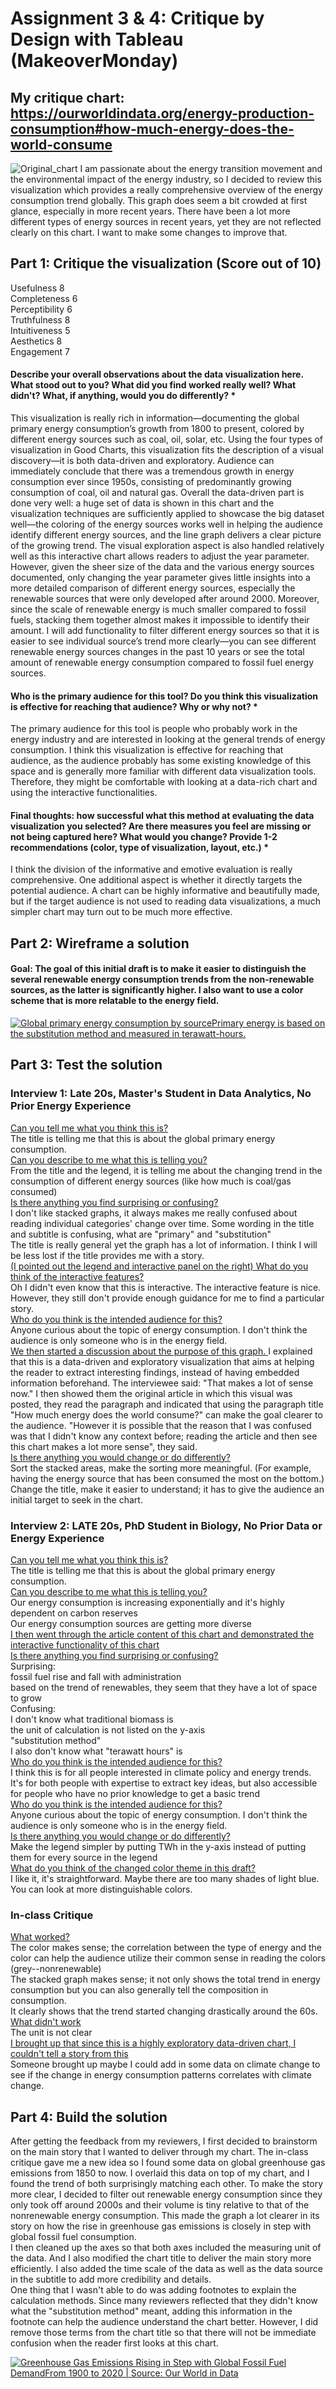 # Assignment 3 & 4: Critique by Design with Tableau (MakeoverMonday)
## My critique chart: https://ourworldindata.org/energy-production-consumption#how-much-energy-does-the-world-consume
![Original_chart](https://github.com/user-attachments/assets/a45c1ad6-c53a-43f6-83b7-58392891eadc)
I am passionate about the energy transition movement and the environmental impact of the energy industry, so I decided to review this visualization which provides a really comprehensive overview of the energy consumption trend globally. This graph does seem a bit crowded at first glance, especially in more recent years. There have been a lot more different types of energy sources in recent years, yet they are not reflected clearly on this chart. I want to make some changes to improve that. <br>
## Part 1: Critique the visualization (Score out of 10)
Usefulness 8 <br>
Completeness 6 <br>
Perceptibility 6 <br>
Truthfulness 8 <br>
Intuitiveness 5 <br>
Aesthetics 8 <br>
Engagement 7 <br>
#### Describe your overall observations about the data visualization here.  What stood out to you?  What did you find worked really well?  What didn't?  What, if anything, would you do differently?   *
This visualization is really rich in information—documenting the global primary energy consumption’s growth from 1800 to present, colored by different energy sources such as coal, oil, solar, etc. Using the four types of visualization in Good Charts, this visualization fits the description of a visual discovery—it is both data-driven and exploratory. Audience can immediately conclude that there was a tremendous growth in energy consumption ever since 1950s, consisting of predominantly growing consumption of coal, oil and natural gas. Overall the data-driven part is done very well: a huge set of data is shown in this chart and the visualization techniques are sufficiently applied to showcase the big dataset well—the coloring of the energy sources works well in helping the audience identify different energy sources, and the line graph delivers a clear picture of the growing trend. The visual exploration aspect is also handled relatively well as this interactive chart allows readers to adjust the year parameter. However, given the sheer size of the data and the various energy sources documented, only changing the year parameter gives little insights into a more detailed comparison of different energy sources, especially the renewable sources that were only developed after around 2000. Moreover, since the scale of renewable energy is much smaller compared to fossil fuels, stacking them together almost makes it impossible to identify their amount. I will add functionality to filter different energy sources so that it is easier to see individual source’s trend more clearly—you can see different renewable energy sources changes in the past 10 years or see the total amount of renewable energy consumption compared to fossil fuel energy sources. 
#### Who is the primary audience for this tool?  Do you think this visualization is effective for reaching that audience?  Why or why not? *
The primary audience for this tool is people who probably work in the energy industry and are interested in looking at the general trends of energy consumption. I think this visualization is effective for reaching that audience, as the audience probably has some existing knowledge of this space and is generally more familiar with different data visualization tools. Therefore, they might be comfortable with looking at a data-rich chart and using the interactive functionalities. 
#### Final thoughts: how successful what this method at evaluating the data visualization you selected? Are there measures you feel are missing or not being captured here?  What would you change?  Provide 1-2 recommendations (color, type of visualization, layout, etc.) *
I think the division of the informative and emotive evaluation is really comprehensive. One additional aspect is whether it directly targets the potential audience. A chart can be highly informative and beautifully made, but if the target audience is not used to reading data visualizations, a much simpler chart may turn out to be much more effective. 
## Part 2: Wireframe a solution
#### Goal: The goal of this initial draft is to make it easier to distinguish the several renewable energy consumption trends from the non-renewable sources, as the latter is significantly higher. I also want to use a color scheme that is more relatable to the energy field.         
<div class='tableauPlaceholder' id='viz1731466023543' style='position: relative'><noscript><a href='#'><img alt='Global primary energy consumption by sourcePrimary energy is based on the substitution method and measured in terawatt-hours. ' src='https:&#47;&#47;public.tableau.com&#47;static&#47;images&#47;Gl&#47;GlobalPrimaryEnergyConsumptionDraft&#47;Draft&#47;1_rss.png' style='border: none' /></a></noscript><object class='tableauViz'  style='display:none;'><param name='host_url' value='https%3A%2F%2Fpublic.tableau.com%2F' /> <param name='embed_code_version' value='3' /> <param name='site_root' value='' /><param name='name' value='GlobalPrimaryEnergyConsumptionDraft&#47;Draft' /><param name='tabs' value='no' /><param name='toolbar' value='yes' /><param name='static_image' value='https:&#47;&#47;public.tableau.com&#47;static&#47;images&#47;Gl&#47;GlobalPrimaryEnergyConsumptionDraft&#47;Draft&#47;1.png' /> <param name='animate_transition' value='yes' /><param name='display_static_image' value='yes' /><param name='display_spinner' value='yes' /><param name='display_overlay' value='yes' /><param name='display_count' value='yes' /><param name='language' value='en-US' /><param name='filter' value='publish=yes' /></object></div>                
<script type='text/javascript'>                    
  var divElement = document.getElementById('viz1731466023543');                    
  var vizElement = divElement.getElementsByTagName('object')[0];                    
  vizElement.style.width='100%';vizElement.style.height=(divElement.offsetWidth*0.75)+'px';                    
  var scriptElement = document.createElement('script');                    
  scriptElement.src = 'https://public.tableau.com/javascripts/api/viz_v1.js';                    
  vizElement.parentNode.insertBefore(scriptElement, vizElement);                
</script>

## Part 3: Test the solution
### Interview 1: Late 20s, Master's Student in Data Analytics, No Prior Energy Experience
<ins> Can you tell me what you think this is? </ins>	 <br>
The title is telling me that this is about the global primary energy consumption. <br>
<ins> Can you describe to me what this is telling you?</ins> <br>
From the title and the legend, it is telling me about the changing trend in the consumption of different energy sources (like how much is coal/gas consumed) <br>
<ins> Is there anything you find surprising or confusing?</ins> <br>
I don't like stacked graphs, it always makes me really confused about reading individual categories' change over time.
Some wording in the title and subtitle is confusing, what are "primary" and "substitution" <br>
The title is really general yet the graph has a lot of information. I think I will be less lost if the title provides me with a story.<br>
<ins> (I pointed out the legend and interactive panel on the right) What do you think of the interactive features? </ins> <br>
Oh I didn't even know that this is interactive. The interactive feature is nice. However, they still don't provide enough guidance for me to find a particular story. <br>
<ins> Who do you think is the intended audience for this?</ins> <br>
Anyone curious about the topic of energy consumption. I don't think the audience is only someone who is in the energy field.<br>
<ins>We then started a discussion about the purpose of this graph. </ins> I explained that this is a data-driven and exploratory visualization that aims at helping the reader to extract interesting findings, instead of having embedded information beforehand. The interviewee said: "That makes a lot of sense now." I then showed them the original article in which this visual was posted, they read the paragraph and indicated that using the paragraph title "How much energy does the world consume?" can make the goal clearer to the audience. "However it is possible that the reason that I was confused was that I didn't know any context before; reading the article and then see this chart makes a lot more sense", they said.<br>
<ins>Is there anything you would change or do differently?</ins> <br>
Sort the stacked areas, make the sorting more meaningful. (For example, having the energy source that has been consumed the most on the bottom.) <br>
Change the title, make it easier to understand; it has to give the audience an initial target to seek in the chart.  <br>
### Interview 2: LATE 20s, PhD Student in Biology, No Prior Data or Energy Experience
<ins> Can you tell me what you think this is? </ins>	 <br>
The title is telling me that this is about the global primary energy consumption. <br>
<ins> Can you describe to me what this is telling you?</ins> <br>
Our energy consumption is increasing exponentially and it's highly dependent on carbon reserves <br>
Our energy consumption sources are getting more diverse <br>
<ins> I then went through the article content of this chart and demonstrated the interactive functionality of this chart </ins> <br>
<ins> Is there anything you find surprising or confusing?</ins> <br>
Surprising:<br>
fossil fuel rise and fall with administration <br>
based on the trend of renewables, they seem that they have a lot of space to grow  <br>
Confusing:<br>
I don't know what traditional biomass is <br>
the unit of calculation is not listed on the y-axis <br>
"substitution method" <br>
I also don't know what "terawatt hours" is <br>
<ins> Who do you think is the intended audience for this? </ins> <br>
I think this is for all people interested in climate policy and energy trends. <br>
It's for both people with expertise to extract key ideas, but also accessible for people who have no prior knowledge to get a basic trend  <br>
<ins> Who do you think is the intended audience for this?</ins> <br>
Anyone curious about the topic of energy consumption. I don't think the audience is only someone who is in the energy field.<br>
<ins>Is there anything you would change or do differently?</ins> <br>
Make the legend simpler by putting TWh in the y-axis instead of putting them for every source in the legend <br>
<ins> What do you think of the changed color theme in this draft? </ins><br>
I like it, it's straightforward. Maybe there are too many shades of light blue. You can look at more distinguishable colors.
### In-class Critique
<ins> What worked? </ins>	 <br>
The color makes sense; the correlation between the type of energy and the color can help the audience utilize their common sense in reading the colors (grey--nonrenewable)<br>
The stacked graph makes sense; it not only shows the total trend in energy consumption but you can also generally tell the composition in consumption. <br>
It clearly shows that the trend started changing drastically around the 60s. <br>
<ins>What didn't work </ins>	 <br>
The unit is not clear <br>
<ins>I brought up that since this is a highly exploratory data-driven chart, I couldn't tell a story from this </ins>	 <br>
Someone brought up maybe I could add in some data on climate change to see if the change in energy consumption patterns correlates with climate change. <br>

## Part 4: Build the solution
After getting the feedback from my reviewers, I first decided to brainstorm on the main story that I wanted to deliver through my chart. The in-class critique gave me a new idea so I found some data on global greenhouse gas emissions from 1850 to now. I overlaid this data on top of my chart, and I found the trend of both surprisingly matching each other. To make the story more clear, I decided to filter out renewable energy consumption since they only took off around 2000s and their volume is tiny relative to that of the nonrenewable energy consumption. This made the graph a lot clearer in its story on how the rise in greenhouse gas emissions is closely in step with global fossil fuel consumption. <br> 
I then cleaned up the axes so that both axes included the measuring unit of the data. And I also modified the chart title to deliver the main story more efficiently. I also added the time scale of the data as well as the data source in the subtitle to add more credibility and details. <br>
One thing that I wasn't able to do was adding footnotes to explain the calculation methods. Since many reviewers reflected that they didn't know what the "substitution method" meant, adding this information in the footnote can help the audience understand the chart better. However, I did remove those terms from the chart title so that there will not be immediate confusion when the reader first looks at this chart. <br>

<div class='tableauPlaceholder' id='viz1731468719120' style='position: relative'><noscript><a href='#'><img alt='Greenhouse Gas Emissions Rising in Step with Global Fossil Fuel DemandFrom 1900 to 2020 | Source: Our World in Data  ' src='https:&#47;&#47;public.tableau.com&#47;static&#47;images&#47;Gl&#47;GlobalPrimaryEnergyConsumptionRefinedVersion&#47;RefinedVersion&#47;1_rss.png' style='border: none' /></a></noscript><object class='tableauViz'  style='display:none;'><param name='host_url' value='https%3A%2F%2Fpublic.tableau.com%2F' /> <param name='embed_code_version' value='3' /> <param name='site_root' value='' /><param name='name' value='GlobalPrimaryEnergyConsumptionRefinedVersion&#47;RefinedVersion' /><param name='tabs' value='no' /><param name='toolbar' value='yes' /><param name='static_image' value='https:&#47;&#47;public.tableau.com&#47;static&#47;images&#47;Gl&#47;GlobalPrimaryEnergyConsumptionRefinedVersion&#47;RefinedVersion&#47;1.png' /> <param name='animate_transition' value='yes' /><param name='display_static_image' value='yes' /><param name='display_spinner' value='yes' /><param name='display_overlay' value='yes' /><param name='display_count' value='yes' /><param name='language' value='en-US' /><param name='filter' value='publish=yes' /></object></div>              
<script type='text/javascript'>                    
  var divElement = document.getElementById('viz1731468719120');                    
  var vizElement = divElement.getElementsByTagName('object')[0];                    
  vizElement.style.width='100%';vizElement.style.height=(divElement.offsetWidth*0.75)+'px';                    
  var scriptElement = document.createElement('script');                    
  scriptElement.src = 'https://public.tableau.com/javascripts/api/viz_v1.js';                    
  vizElement.parentNode.insertBefore(scriptElement, vizElement);                
</script>
